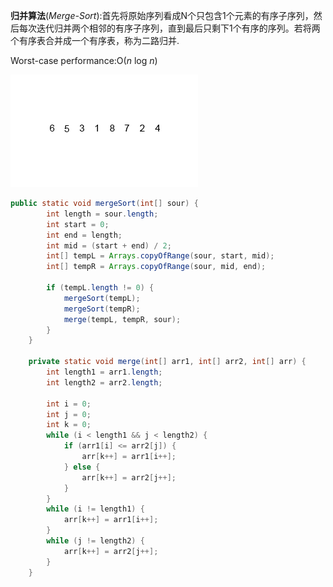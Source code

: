 **归并算法**(*Merge-Sort*):首先将原始序列看成N个只包含1个元素的有序子序列，然后每次迭代归并两个相邻的有序子序列，直到最后只剩下1个有序的序列。若将两个有序表合并成一个有序表，称为二路归并.

Worst-case performance:O(*n* log *n*)

![Merge-sort-example-300px](https://github.com/ccccqyc/BookDir/blob/master/Books/Algorithm/image/Merge-sort-example-300px.gif)



```java
public static void mergeSort(int[] sour) {
        int length = sour.length;
        int start = 0;
        int end = length;
        int mid = (start + end) / 2;
        int[] tempL = Arrays.copyOfRange(sour, start, mid);
        int[] tempR = Arrays.copyOfRange(sour, mid, end);

        if (tempL.length != 0) {
            mergeSort(tempL);
            mergeSort(tempR);
            merge(tempL, tempR, sour);
        }
    }

    private static void merge(int[] arr1, int[] arr2, int[] arr) {
        int length1 = arr1.length;
        int length2 = arr2.length;

        int i = 0;
        int j = 0;
        int k = 0;
        while (i < length1 && j < length2) {
            if (arr1[i] <= arr2[j]) {
                arr[k++] = arr1[i++];
            } else {
                arr[k++] = arr2[j++];
            }
        }
        while (i != length1) {
            arr[k++] = arr1[i++];
        }
        while (j != length2) {
            arr[k++] = arr2[j++];
        }
    }
```

​	